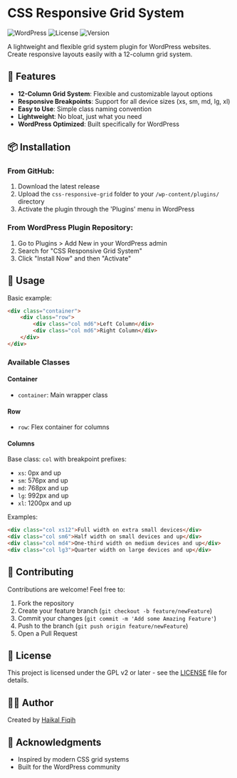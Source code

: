# CSS Responsive Grid System

![WordPress](https://img.shields.io/badge/WordPress-5.0%2B-blue)
![License](https://img.shields.io/badge/license-GPL--2.0%2B-green)
![Version](https://img.shields.io/badge/version-1.0.0-orange)

A lightweight and flexible grid system plugin for WordPress websites. Create responsive layouts easily with a 12-column grid system.

## 🚀 Features

- **12-Column Grid System**: Flexible and customizable layout options
- **Responsive Breakpoints**: Support for all device sizes (xs, sm, md, lg, xl)
- **Easy to Use**: Simple class naming convention
- **Lightweight**: No bloat, just what you need
- **WordPress Optimized**: Built specifically for WordPress

## 📦 Installation

### From GitHub:
1. Download the latest release
2. Upload the `css-responsive-grid` folder to your `/wp-content/plugins/` directory
3. Activate the plugin through the 'Plugins' menu in WordPress

### From WordPress Plugin Repository:
1. Go to Plugins > Add New in your WordPress admin
2. Search for "CSS Responsive Grid System"
3. Click "Install Now" and then "Activate"

## 🎯 Usage

Basic example:
```html
<div class="container">
    <div class="row">
        <div class="col md6">Left Column</div>
        <div class="col md6">Right Column</div>
    </div>
</div>
```

### Available Classes

#### Container
- `container`: Main wrapper class

#### Row
- `row`: Flex container for columns

#### Columns
Base class: `col` with breakpoint prefixes:
- `xs`: 0px and up
- `sm`: 576px and up
- `md`: 768px and up
- `lg`: 992px and up
- `xl`: 1200px and up

Examples:
```html
<div class="col xs12">Full width on extra small devices</div>
<div class="col sm6">Half width on small devices and up</div>
<div class="col md4">One-third width on medium devices and up</div>
<div class="col lg3">Quarter width on large devices and up</div>
```

## 🤝 Contributing

Contributions are welcome! Feel free to:

1. Fork the repository
2. Create your feature branch (`git checkout -b feature/newFeature`)
3. Commit your changes (`git commit -m 'Add some Amazing Feature'`)
4. Push to the branch (`git push origin feature/newFeature`)
5. Open a Pull Request

## 📝 License

This project is licensed under the GPL v2 or later - see the [LICENSE](LICENSE) file for details.

## 👨‍💻 Author

Created by [Haikal Fiqih](https://github.com/haikallfiqih)

## 🙏 Acknowledgments

- Inspired by modern CSS grid systems
- Built for the WordPress community
